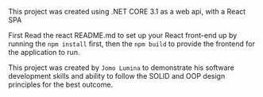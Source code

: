 This project was created using .NET CORE 3.1 as a web api, with a React SPA

First Read the react README.md to set up your React front-end up by running the `npm install` first, then the `npm build` to provide the frontend for the application to run.

This project was created by  `Jomo Lumina` to demonstrate his software development skills and ability to follow the SOLID and OOP design principles for the best outcome.
